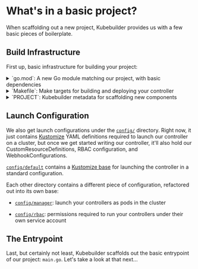 # What's in a basic project?

When scaffolding out a new project, Kubebuilder provides us with a few
basic pieces of boilerplate.

## Build Infrastructure

First up, basic infrastructure for building your project:

<details> <summary>`go.mod`: A new Go module matching our project, with
basic dependencies</summary>

```go
{{#include ./testdata/project/go.mod}}
```
</details>

<details><summary>`Makefile`: Make targets for building and deploying your controller</summary>

```makefile
{{#include ./testdata/project/Makefile}}
```
</details>

<details><summary>`PROJECT`: Kubebuilder metadata for scaffolding new components</summary>

```yaml
{{#include ./testdata/project/PROJECT}}
```
</details>

## Launch Configuration

We also get launch configurations under the
[`config/`](https://github.com/kubernetes-sigs/kubebuilder/tree/master/docs/book/src/cronjob-tutorial/testdata/project/config)
directory.  Right now, it just contains
[Kustomize](https://sigs.k8s.io/kustomize) YAML definitions required to
launch our controller on a cluster, but once we get started writing our
controller, it'll also hold our CustomResourceDefinitions, RBAC
configuration, and WebhookConfigurations.

[`config/default`](https://github.com/kubernetes-sigs/kubebuilder/tree/master/docs/book/src/cronjob-tutorial/testdata/project/config/default) contains a [Kustomize base](https://github.com/kubernetes-sigs/kubebuilder/blob/master/docs/book/src/cronjob-tutorial/testdata/project/config/default/kustomization.yaml) for launching
the controller in a standard configuration.

Each other directory contains a different piece of configuration,
refactored out into its own base:

- [`config/manager`](https://github.com/kubernetes-sigs/kubebuilder/tree/master/docs/book/src/cronjob-tutorial/testdata/project/config/manager): launch your controllers as pods in the
  cluster

- [`config/rbac`](https://github.com/kubernetes-sigs/kubebuilder/tree/master/docs/book/src/cronjob-tutorial/testdata/project/config/rbac): permissions required to run your
  controllers under their own service account

## The Entrypoint

Last, but certainly not least, Kubebuilder scaffolds out the basic
entrypoint of our project: `main.go`.  Let's take a look at that next...

